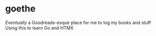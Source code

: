 # goethe

*Eventually* a Goodreads-esque place for me to log my books and stuff
Using this to learn Go and HTMX
